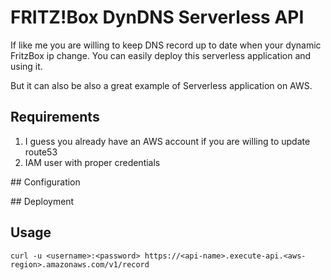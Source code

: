 # FRITZ!Box DynDNS Serverless API

If like me you are willing to keep DNS record up to date when your dynamic FritzBox ip change.
You can easily deploy this serverless application and using it.

But it can also be also a great example of Serverless application on AWS.

## Requirements

1. I guess you already have an AWS account if you are willing to update route53
2. IAM user with proper credentials

## Configuration


## Deployment

## Usage
```
curl -u <username>:<password> https://<api-name>.execute-api.<aws-region>.amazonaws.com/v1/record
```
